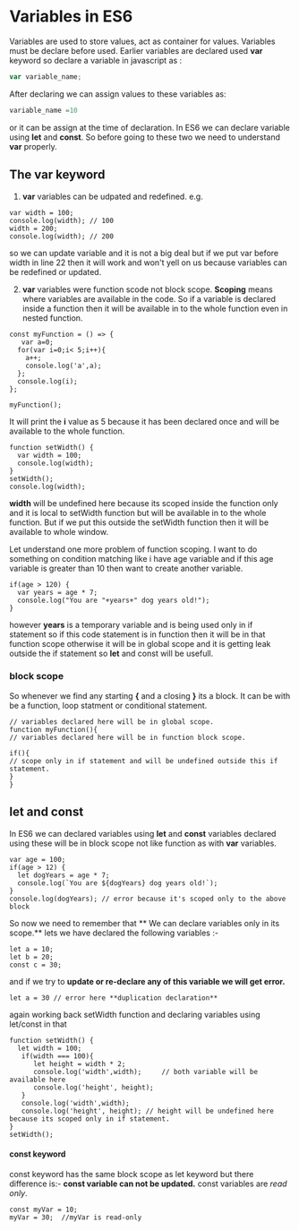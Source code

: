 # Variables in ES6

Variables are used to store values, act as container for values. Variables must be declare before used. Earlier variables are declared used **var** keyword so declare a variable in javascript as :

```js
var variable_name;
```

After declaring we can assign values to these variables as: 

```js
variable_name =10   
```
or it can be assign at the time of declaration.
In ES6 we can declare variable using **let** and **const**. So before going to these two we need to understand **var** properly.

## The var keyword 
1. **var** variables can be udpated and redefined. e.g. 
```
var width = 100;
console.log(width); // 100
width = 200;
console.log(width); // 200
```
so we can update variable and it is not a big deal but if we put var before width in line 22 then it will work and won't yell on us because variables can be redefined or updated.

2. **var** variables were function scode not block scope.
**Scoping** means where variables are available in the code. So if a variable is declared inside a function then it will be available in to the whole function  even in nested function.

```
const myFunction = () => {
   var a=0;
  for(var i=0;i< 5;i++){
    a++;
    console.log('a',a);
  };
  console.log(i);
};

myFunction();
```
It will print the **i** value as 5 because it has been declared once and will be available to the whole function.

```
function setWidth() {
  var width = 100;
  console.log(width);
}
setWidth();
console.log(width);
```
**width** will be undefined here because its scoped inside the function only and it is local to setWidth function but will be available in to the whole function. But if we put this outside the setWidth function then it will be available to whole window.

Let understand one more problem of function scoping.
I want to do something on condition matching like i have age variable and if this age variable is greater than 10 then want to create another variable.
```
if(age > 120) {
  var years = age * 7;
  console.log("You are "+years+" dog years old!");
}
```
however **years** is a temporary variable and is being used only in if statement so if this code statement is in function then it will be in that function scope otherwise it will be in global scope and it is getting leak outside the if statement so **let** and const will be usefull.

### block scope 
So whenever we find any starting **{** and a closing **}** its a block. It can be with be a function, loop statment or conditional statement. 

```
// variables declared here will be in global scope.
function myFunction(){
// variables declared here will be in function block scope.

if(){
// scope only in if statement and will be undefined outside this if statement.
}
}
```
## let and const 
In ES6 we can declared variables using **let** and **const** variables declared using these will be in block scope not like function as with **var** variables.

```
var age = 100;
if(age > 12) {
  let dogYears = age * 7;
  console.log(`You are ${dogYears} dog years old!`);
}
console.log(dogYears); // error because it's scoped only to the above block
```
So now we need to remember that ** We can declare variables only in its scope.**
lets we have declared the following variables :- 
```
let a = 10; 
let b = 20;
const c = 30;
```
and if we try to **update or re-declare any of this variable we will get error.**
```
let a = 30 // error here **duplication declaration**
```
again working back setWidth function and declaring variables using let/const in that 
```
function setWidth() {
  let width = 100;
   if(width === 100){
      let height = width * 2;
      console.log('width',width);     // both variable will be available here 
      console.log('height', height);
   }
   console.log('width',width);
   console.log('height', height); // height will be undefined here because its scoped only in if statement.
}
setWidth();
```
#### const keyword 
const keyword has the same block scope as let keyword but there difference is:- 
**const variable can not be updated.**
const variables are *read only*.
```
const myVar = 10;
myVar = 30;  //myVar is read-only
```
